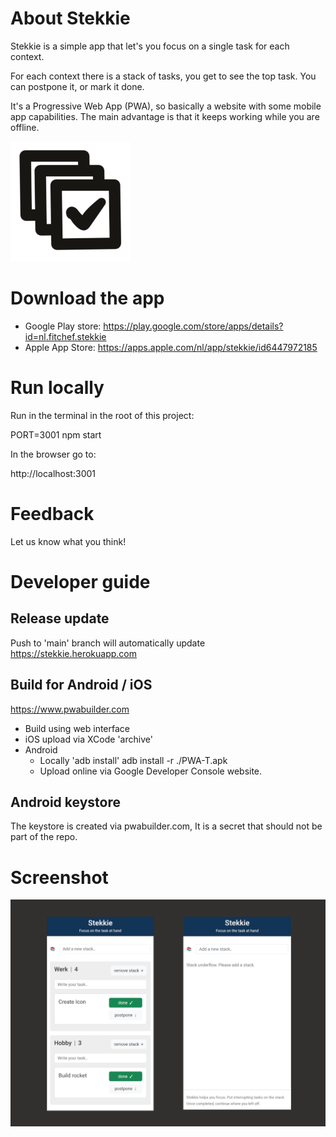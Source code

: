 # About Stekkie

Stekkie is a simple app that let's you focus on a single task for each context. 

For each context there is a stack of tasks, you get to see the top task. You can postpone it, or mark it done. 

It's a Progressive Web App (PWA), so basically a website with some mobile app capabilities. The main advantage is that it keeps working while you are offline.

![Stekkie icon](public/icon192x192.png "Stekkie icon")

# Download the app

- Google Play store: https://play.google.com/store/apps/details?id=nl.fitchef.stekkie
- Apple App Store: https://apps.apple.com/nl/app/stekkie/id6447972185

# Run locally

Run in the terminal in the root of this project: 

  PORT=3001 npm start

In the browser go to:

  http://localhost:3001

# Feedback

Let us know what you think!

# Developer guide

## Release update

Push to 'main' branch will automatically update https://stekkie.herokuapp.com

## Build for Android / iOS

https://www.pwabuilder.com

- Build using web interface
- iOS upload via XCode 'archive' 
- Android
  - Locally 'adb install' 
    adb install -r ./PWA-T.apk
  - Upload online via Google Developer Console website.

## Android keystore

The keystore is created via pwabuilder.com,
It is a secret that should not be part of the repo.

# Screenshot

![Stekkie screenshot](public/screenshot.png "Stekkie screenshot")